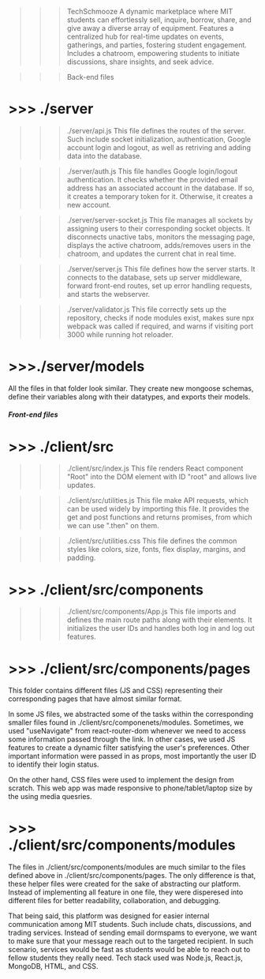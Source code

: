 >>> TechSchmooze
A dynamic marketplace where MIT students can effortlessly sell, inquire, borrow, share, and give away a diverse array of equipment. Features a centralized hub for real-time updates on events, gatherings, and parties, fostering student engagement. Includes a chatroom, empowering students to initiate discussions, share insights, and seek advice.

>>> Back-end files
# >>> ./server

>>> ./server/api.js
This file defines the routes of the server. Such include socket initialization, authentication, Google account login and logout, as well as retriving and adding data into the database.

>>> ./server/auth.js
This file handles Google login/logout authentication. It checks whether the provided email address has an associated account in the database. If so, it creates a temporary token for it. Otherwise, it creates a new account.

>>> ./server/server-socket.js
This file manages all sockets by assigning users to their corresponding socket objects. It disconnects unactive tabs, monitors the messaging page, displays the active chatroom, adds/removes users in the chatroom, and updates the current chat in real time.

>>> ./server/server.js
>>> This file defines how the server starts. It connects to the database, sets up server middleware, forward front-end routes, set up error handling requests, and starts the webserver.

>>> ./server/validator.js
This file correctly sets up the repository, checks if node modules exist, makes sure npx webpack was called if required, and warns if visiting port 3000 while running hot reloader.

# >>>./server/models
All the files in that folder look similar. They create new mongoose schemas, define their variables along with their datatypes, and exports their models.

##### Front-end files
# >>> ./client/src
>>> ./client/src/index.js
This file renders React component "Root" into the DOM element with ID "root" and allows live updates.

>>> ./client/src/utilities.js
This file make API requests, which can be used widely by importing this file. It provides the get and post functions and returns promises, from which we can use ".then" on them.

>>> ./client/src/utilities.css
This file defines the common styles like colors, size, fonts, flex display, margins, and padding.

# >>> ./client/src/components
>>> ./client/src/components/App.js
This file imports and defines the main route paths along with their elements. It initializes the user IDs and handles both log in and log out features.

# >>> ./client/src/components/pages
This folder contains different files (JS and CSS) representing their corresponding pages that have almost similar format.

In some JS files, we abstracted some of the tasks within the corresponding smaller files found in ./client/src/componenets/modules. Sometimes, we used "useNavigate" from react-router-dom whenever we need to access some information passed through the link. In other cases, we used JS features to create a dynamic filter satisfying the user's preferences. Other important information were passed in as props, most importantly the user ID to identify their login status.

On the other hand, CSS files were used to implement the design from scratch. This web app was made responsive to phone/tablet/laptop size by the using media quesries.

# >>> ./client/src/components/modules
The files in ./client/src/components/modules are much similar to the files defined above in ./client/src/components/pages. The only difference is that, these helper files were created for the sake of abstracting our platform. Instead of implementing all feature in one file, they were disperesed into different files for better readability, collaboration, and debugging.

That being said, this platform was designed for easier internal communication among MIT students. Such include chats, discussions, and trading services. Instead of sending email dormspams to everyone, we want to make sure that your message reach out to the targeted recipient. In such scenario, services would be fast as students would be able to reach out to fellow students they really need. Tech stack used was Node.js, React.js, MongoDB, HTML, and CSS.
